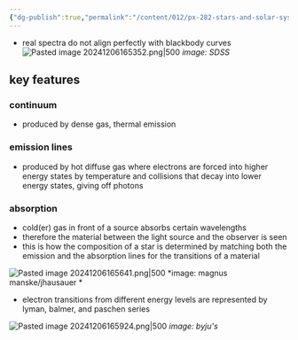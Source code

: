 ```yaml
---
{"dg-publish":true,"permalink":"/content/012/px-282-stars-and-solar-system/term-1-stars/a-introduction/px-282-a10-real-spectra/","noteIcon":"1","created":"2024-11-25T10:50:32.000+00:00","updated":"2024-12-06T16:59:35.464+00:00"}
---
```


- real spectra do not align perfectly with blackbody curves
![Pasted image 20241206165352.png|500](/img/user/pics/Pasted%20image%2020241206165352.png)
*image: SDSS* 
## key features
### continuum
- produced by dense gas, thermal emission
### emission lines
- produced by hot diffuse gas where electrons are forced into higher energy states by temperature and collisions that decay into lower energy states, giving off photons
### absorption
- cold(er) gas in front of a source absorbs certain wavelengths
- therefore the material between the light source and the observer is seen
- this is how the composition of a star is determined by matching both the emission and the absorption lines for the transitions of a material

![Pasted image 20241206165641.png|500](/img/user/pics/Pasted%20image%2020241206165641.png)
*image: magnus manske/jhausauer * 

- electron transitions from different energy levels are represented by lyman, balmer, and paschen series

![Pasted image 20241206165924.png|500](/img/user/pics/Pasted%20image%2020241206165924.png)
*image: byju's* 
